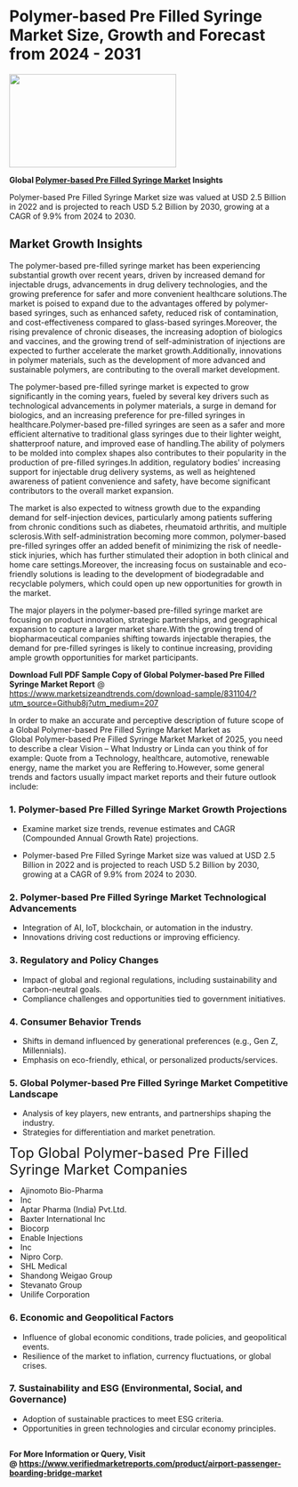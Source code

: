 <H1>Polymer-based Pre Filled Syringe Market Size, Growth and Forecast from 2024 - 2031</H1><img class="aligncenter size-medium wp-image-584254" src="https://thirdeyenews.in/wp-content/uploads/2024/09/Global-Market-Research-300x168.jpeg" alt="" width="300" height="168" /><p><strong>Global&nbsp;<a href="https://www.marketsizeandtrends.com/download-sample/831104/?utm_source=Github8j?utm_medium=207">Polymer-based Pre Filled Syringe Market</a> Insights</strong></p><p>Polymer-based Pre Filled Syringe Market size was valued at USD 2.5 Billion in 2022 and is projected to reach USD 5.2 Billion by 2030, growing at a CAGR of 9.9% from 2024 to 2030.</p><p><h2>Market Growth Insights</h2> The polymer-based pre-filled syringe market has been experiencing substantial growth over recent years, driven by increased demand for injectable drugs, advancements in drug delivery technologies, and the growing preference for safer and more convenient healthcare solutions.The market is poised to expand due to the advantages offered by polymer-based syringes, such as enhanced safety, reduced risk of contamination, and cost-effectiveness compared to glass-based syringes.Moreover, the rising prevalence of chronic diseases, the increasing adoption of biologics and vaccines, and the growing trend of self-administration of injections are expected to further accelerate the market growth.Additionally, innovations in polymer materials, such as the development of more advanced and sustainable polymers, are contributing to the overall market development. <p>The polymer-based pre-filled syringe market is expected to grow significantly in the coming years, fueled by several key drivers such as technological advancements in polymer materials, a surge in demand for biologics, and an increasing preference for pre-filled syringes in healthcare.Polymer-based pre-filled syringes are seen as a safer and more efficient alternative to traditional glass syringes due to their lighter weight, shatterproof nature, and improved ease of handling.The ability of polymers to be molded into complex shapes also contributes to their popularity in the production of pre-filled syringes.In addition, regulatory bodies' increasing support for injectable drug delivery systems, as well as heightened awareness of patient convenience and safety, have become significant contributors to the overall market expansion.</p> <p>The market is also expected to witness growth due to the expanding demand for self-injection devices, particularly among patients suffering from chronic conditions such as diabetes, rheumatoid arthritis, and multiple sclerosis.With self-administration becoming more common, polymer-based pre-filled syringes offer an added benefit of minimizing the risk of needle-stick injuries, which has further stimulated their adoption in both clinical and home care settings.Moreover, the increasing focus on sustainable and eco-friendly solutions is leading to the development of biodegradable and recyclable polymers, which could open up new opportunities for growth in the market.</p> <p>The major players in the polymer-based pre-filled syringe market are focusing on product innovation, strategic partnerships, and geographical expansion to capture a larger market share.With the growing trend of biopharmaceutical companies shifting towards injectable therapies, the demand for pre-filled syringes is likely to continue increasing, providing ample growth opportunities for market participants.</p> </p><p><span class=""><strong>Download Full PDF Sample Copy of Global Polymer-based Pre Filled Syringe Market Report</strong> @ <a href="https://www.marketsizeandtrends.com/download-sample/831104/?utm_source=Github8j?utm_medium=207" target="_blank">https://www.marketsizeandtrends.com/download-sample/831104/?utm_source=Github8j?utm_medium=207</a></span></p><p>In order to make an accurate and perceptive description of future scope of a Global&nbsp;Polymer-based Pre Filled Syringe Market Market as Global&nbsp;Polymer-based Pre Filled Syringe Market Market of 2025, you need to describe a clear Vision &ndash; What Industry or Linda can you think of for example: Quote from a Technology, healthcare, automotive, renewable energy, name the market you are Reffering to.However, some general trends and factors usually impact market reports and their future outlook include:</p><h3>1.&nbsp;<strong>Polymer-based Pre Filled Syringe Market Growth Projections</strong></h3><ul><li>Examine market size trends, revenue estimates and CAGR (Compounded Annual Growth Rate) projections.</li><li><p>Polymer-based Pre Filled Syringe Market size was valued at USD 2.5 Billion in 2022 and is projected to reach USD 5.2 Billion by 2030, growing at a CAGR of 9.9% from 2024 to 2030.</p></li></ul><h3>2.&nbsp;<strong>Polymer-based Pre Filled Syringe Market Technological Advancements</strong></h3><ul><li>Integration of AI, IoT, blockchain, or automation in the industry.</li><li>Innovations driving cost reductions or improving efficiency.</li></ul><h3>3.&nbsp;<strong>Regulatory and Policy Changes</strong></h3><ul><li>Impact of global and regional regulations, including sustainability and carbon-neutral goals.</li><li>Compliance challenges and opportunities tied to government initiatives.</li></ul><h3>4.&nbsp;<strong>Consumer Behavior Trends</strong></h3><ul><li>Shifts in demand influenced by generational preferences (e.g., Gen Z, Millennials).</li><li>Emphasis on eco-friendly, ethical, or personalized products/services.</li></ul><h3>5.&nbsp;<strong>Global Polymer-based Pre Filled Syringe Market Competitive Landscape</strong></h3><ul><li>Analysis of key players, new entrants, and partnerships shaping the industry.</li><li>Strategies for differentiation and market penetration.</li></ul><p data-pm-slice="1 1 []"><span style="color: inherit; font-family: inherit; font-size: 25px;">Top Global Polymer-based Pre Filled Syringe Market Companies</span></p><div class="" data-test-id=""><p><li>Ajinomoto Bio-Pharma</li><li> Inc</li><li> Aptar Pharma (India) Pvt.Ltd.</li><li> Baxter International Inc</li><li> Biocorp</li><li> Enable Injections</li><li> Inc</li><li> Nipro Corp.</li><li> SHL Medical</li><li> Shandong Weigao Group</li><li> Stevanato Group</li><li> Unilife Corporation</li></p></div><h3>6.&nbsp;<strong>Economic and Geopolitical Factors</strong></h3><ul><li>Influence of global economic conditions, trade policies, and geopolitical events.</li><li>Resilience of the market to inflation, currency fluctuations, or global crises.</li></ul><h3>7.&nbsp;<strong>Sustainability and ESG (Environmental, Social, and Governance)</strong></h3><ul><li>Adoption of sustainable practices to meet ESG criteria.</li><li>Opportunities in green technologies and circular economy principles.</li></ul><h2><strong style="font-size: 14px;">For More Information or Query, Visit @&nbsp;</strong><a style="background-color: #ffffff; font-size: 14px;" href="https://www.marketsizeandtrends.com/report/polymer-based-pre-filled-syringe-market/" target="_blank">https://www.verifiedmarketreports.com/product/airport-passenger-boarding-bridge-market</a></h2>